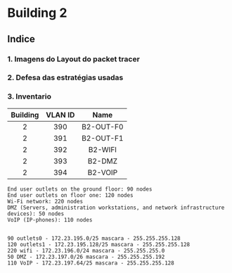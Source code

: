 # Building 2 #

## Indice
### 1. Imagens do Layout do packet tracer
### 2. Defesa das estratégias usadas
### 3. Inventario



| Building | VLAN ID |   Name    |
|:--------:|:-------:|:---------:|
|    2     |   390   | B2-OUT-F0 |
|    2     |   391   | B2-OUT-F1 | 
|    2     |   392   |  B2-WIFI  |
|    2     |   393   |  B2-DMZ   |
|    2     |   394   |  B2-VOIP  |

    End user outlets on the ground floor: 90 nodes  
    End user outlets on floor one: 120 nodes
    Wi-Fi network: 220 nodes
    DMZ (Servers, administration workstations, and network infrastructure devices): 50 nodes
    VoIP (IP-phones): 110 nodes


    90 outlets0 - 172.23.195.0/25 mascara - 255.255.255.128
    120 outlets1 - 172.23.195.128/25 mascara - 255.255.255.128
    220 wifi - 172.23.196.0/24 mascara - 255.255.255.0
    50 DMZ - 172.23.197.0/26 mascara - 255.255.255.192
    110 VoIP - 172.23.197.64/25 mascara - 255.255.255.128